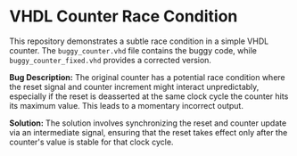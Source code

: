 # VHDL Counter Race Condition

This repository demonstrates a subtle race condition in a simple VHDL counter. The `buggy_counter.vhd` file contains the buggy code, while `buggy_counter_fixed.vhd` provides a corrected version.

**Bug Description:**
The original counter has a potential race condition where the reset signal and counter increment might interact unpredictably, especially if the reset is deasserted at the same clock cycle the counter hits its maximum value. This leads to a momentary incorrect output.

**Solution:**
The solution involves synchronizing the reset and counter update via an intermediate signal, ensuring that the reset takes effect only after the counter's value is stable for that clock cycle.